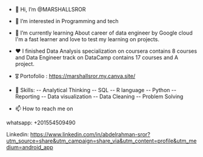 - 👋 Hi, I’m @MARSHALLSROR
- 👀 I’m interested in Programming and tech 
- 🌱 I’m currently learning About career of data engineer by Google cloud I'm a fast learner and love to test my learning on projects. 
- ❤️ I finished Data Analysis specialization on coursera contains 8 courses and Data Engineer track on DataCamp contains 17 courses and A project.
- :medal_military:	 Portofolio : https://marshallsror.my.canva.site/
- 💪 Skills: 
 -- Analytical Thinking
 -- SQL
 -- R language
 -- Python
 -- Reporting
 -- Data visualization
 -- Data Cleaning
 -- Problem Solving

- 📫 How to reach me on 

whatsapp: +201554509490

Linkedin: https://www.linkedin.com/in/abdelrahman-sror?utm_source=share&utm_campaign=share_via&utm_content=profile&utm_medium=android_app


<!---
MARSHALLSROR/MARSHALLSROR is a ✨ special ✨ repository because its `README.md` (this file) appears on your GitHub profile.
You can click the Preview link to take a look at your changes.
--->
